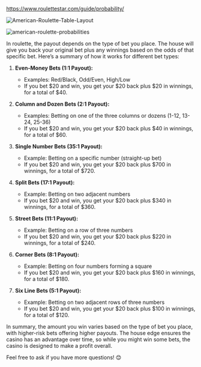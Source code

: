 https://www.roulettestar.com/guide/probability/

![American-Roulette-Table-Layout](https://github.com/user-attachments/assets/ede99e8a-0104-488f-8115-29b7096b2b24)

![american-roulette-probabilities](https://github.com/user-attachments/assets/0611f62b-d764-4fea-9517-b84f001493b0)

In roulette, the payout depends on the type of bet you place. The house will give you back your original bet plus any winnings based on the odds of that specific bet. Here’s a summary of how it works for different bet types:

1. **Even-Money Bets (1:1 Payout):**

   - Examples: Red/Black, Odd/Even, High/Low
   - If you bet $20 and win, you get your $20 back plus $20 in winnings, for a total of $40.

2. **Column and Dozen Bets (2:1 Payout):**

   - Examples: Betting on one of the three columns or dozens (1-12, 13-24, 25-36)
   - If you bet $20 and win, you get your $20 back plus $40 in winnings, for a total of $60.

3. **Single Number Bets (35:1 Payout):**

   - Example: Betting on a specific number (straight-up bet)
   - If you bet $20 and win, you get your $20 back plus $700 in winnings, for a total of $720.

4. **Split Bets (17:1 Payout):**

   - Example: Betting on two adjacent numbers
   - If you bet $20 and win, you get your $20 back plus $340 in winnings, for a total of $360.

5. **Street Bets (11:1 Payout):**

   - Example: Betting on a row of three numbers
   - If you bet $20 and win, you get your $20 back plus $220 in winnings, for a total of $240.

6. **Corner Bets (8:1 Payout):**

   - Example: Betting on four numbers forming a square
   - If you bet $20 and win, you get your $20 back plus $160 in winnings, for a total of $180.

7. **Six Line Bets (5:1 Payout):**
   - Example: Betting on two adjacent rows of three numbers
   - If you bet $20 and win, you get your $20 back plus $100 in winnings, for a total of $120.

In summary, the amount you win varies based on the type of bet you place, with higher-risk bets offering higher payouts. The house edge ensures the casino has an advantage over time, so while you might win some bets, the casino is designed to make a profit overall.

Feel free to ask if you have more questions! 😊
